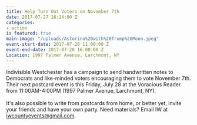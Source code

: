 ```yaml
---
title: Help Turn Out Voters on November 7th
date: 2017-07-27 16:14:00 Z
categories:
- action
is featured: true
main-image: "/uploads/Astorino%20with%20Trump%20Moon.jpeg"
event-start-date: 2017-07-28 11:00:00 Z
event-end-date: 2017-07-28 16:00:00 Z
Location: 1997 Palmer Avenue, Larchmont, NY
---
```


Indivisible Westchester has a campaign to send handwritten notes to Democrats and like-minded voters encouraging them to vote November 7th. Their next postcard event is this Friday, July 28 at the Voracious Reader from 11:00AM-4:00PM (1997 Palmer Avenue, Larchmont, NY).\
\
It's also possible to write from postcards from home, or better yet, invite your friends and have your own party. Need materials? Email IW at [iwcountyevents@gmail.com](mailto:iwcountyevents@gmail.com).